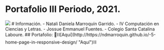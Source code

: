 # Portafolio III Periodo, 2021.
<img src="https://www.storminformatica.net.br/wp-content/uploads/2020/04/Como-montar-um-PC-gamer-de-baixo-custo.jpg">
# Información.
- Natali Daniela Marroquín Garrido.
- IV Computación en Ciencias y Letras.
- Jossue Emmanuel Fuentes.
- Colegio Santa Catalina Laboure.
## Portafolio:  👾⛓️[Aquí](http://https://ndmarroquin.github.io/-5-home-page-in-responsive-design/ "Aquí")⛓️
